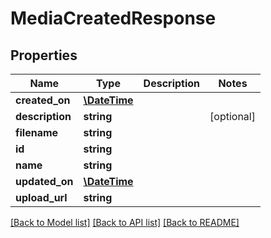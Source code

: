 # MediaCreatedResponse

## Properties
Name | Type | Description | Notes
------------ | ------------- | ------------- | -------------
**created_on** | [**\DateTime**](\DateTime.md) |  | 
**description** | **string** |  | [optional] 
**filename** | **string** |  | 
**id** | **string** |  | 
**name** | **string** |  | 
**updated_on** | [**\DateTime**](\DateTime.md) |  | 
**upload_url** | **string** |  | 

[[Back to Model list]](../../README.md#documentation-for-models) [[Back to API list]](../../README.md#documentation-for-api-endpoints) [[Back to README]](../../README.md)

